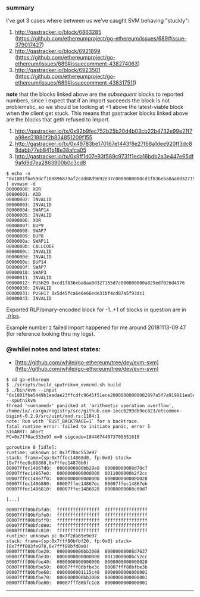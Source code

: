 ### summary

I've got 3 cases where between us we've caught SVM behaving "stuckly":
1. http://gastracker.io/block/6863285 (https://github.com/ethereumproject/go-ethereum/issues/689#issue-379017427)
2. http://gastracker.io/block/6921899 (https://github.com/ethereumproject/go-ethereum/issues/689#issuecomment-438274063)
3. http://gastracker.io/block/6923501 (https://github.com/ethereumproject/go-ethereum/issues/689#issuecomment-438317511)

__note__ that the blocks linked above are the _subsequent_ blocks to reported numbers, since I expect that if an import succeeds the block is not problematic, so we should be looking at +1 above the latest-viable block when the client get stuck. This means that gastracker blocks linked above are the blocks that geth refused to import.

1. http://gastracker.io/tx/0x92b9fec752b25b20d4b03cb22b4732e99e21f7a98ed21880f2b834851209f155
2. http://gastracker.io/tx/0x49783be170167e1443f8e27f68a1dee920ff3dc88dabb77eb841b18e38afca05
3. http://gastracker.io/tx/0x9ff1d07e93f589c9731f1eda16bdb2a3e447e65df9afd9d7ea2863900b0c3cd8

```
$ echo -n "0x1801fbe59dcf188896879af2cdd88d9692e37c0000000000cd1f836eba8aa0d327155d7c000000000a829edf026d49764d7005d45fca6e6e66ede31bf4cd87a5f93dc1a6" | evmasm -d
00000000: XOR
00000001: ADD
00000002: INVALID
00000003: INVALID
00000004: SWAP14
00000005: INVALID
00000006: XOR
00000007: DUP9
00000008: SWAP7
00000009: DUP8
0000000a: SWAP11
0000000b: CALLCODE
0000000c: INVALID
0000000d: INVALID
0000000e: DUP14
0000000f: SWAP7
00000010: SWAP3
00000011: INVALID
00000012: PUSH29 0xcd1f836eba8aa0d327155d7c000000000a829edf026d4976
00000030: INVALID
00000031: PUSH17 0x5d45fca6e6e66ede31bf4cd87a5f93dc1
00000043: INVALID
```

Exported RLP/binary-encoded block for -1..+1 of blocks in question are in [./rlps](./rlps).

Example number `2` failed import happened for me around 20181113-09:47 (for reference looking thru my logs).

### @whilei notes and latest states:

- [http://github.com/whilei/go-ethereum/tree/dev/evm-svm](http://github.com/whilei/go-ethereum/tree/dev/evm-svm)

```shell
$ cd go-ethereum
$ ./scripts/build_sputnikvm_evmcmd.sh build
$ ./bin/evm --input "0x1801fbe5449b1eadae23ffcdfc9645f51ece20000000000082897a5f7a919911ea5e8e670000000023ed8020b9500db61414bc6600987457c706f604c556bf557459abee" --sputnikvm
thread '<unnamed>' panicked at 'arithmetic operation overflow', /home/ia/.cargo/registry/src/github.com-1ecc6299db9ec823/etcommon-bigint-0.2.9/src/uint/mod.rs:1184:1
note: Run with `RUST_BACKTRACE=1` for a backtrace.
fatal runtime error: failed to initiate panic, error 5
SIGABRT: abort
PC=0x7f70ac553e97 m=0 sigcode=18446744073709551610

goroutine 0 [idle]:
runtime: unknown pc 0x7f70ac553e97
stack: frame={sp:0x7ffec14868d0, fp:0x0} stack=[0x7ffec0c88888,0x7ffec14878b0)
00007ffec14867d0:  0000000000bb28e8  00000000008d70c7
00007ffec14867e0:  0000000000000000  0011000000b2f2cc
00007ffec14867f0:  0000000000000000  0000000000000020
00007ffec1486800:  00007ffec14867ec  00007ffec14867eb
00007ffec1486810:  00007ffec1486828  00000000008c60d7

[...]

00007fff80bfbfd0:  ffffffffffffffff  ffffffffffffffff
00007fff80bfbfe0:  ffffffffffffffff  ffffffffffffffff
00007fff80bfbff0:  ffffffffffffffff  ffffffffffffffff
00007fff80bfc000:  ffffffffffffffff  ffffffffffffffff
00007fff80bfc010:  ffffffffffffffff  ffffffffffffffff
runtime: unknown pc 0x7f2da65e9e97
stack: frame={sp:0x7fff80bfbf20, fp:0x0} stack=[0x7fff803fe078,0x7fff80bfd0a0)
00007fff80bfbe20:  0000000000bb3008  00000000008d7637
00007fff80bfbe30:  0000000000000000  0011000000bc52cc
00007fff80bfbe40:  0000000000000000  0000000000000020
00007fff80bfbe50:  00007fff80bfbe3c  00007fff80bfbe3b
00007fff80bfbe60:  0000000001115c48  0000000000000001
00007fff80bfbe70:  0000000000bb3008  0000000000000001
00007fff80bfbe80:  00007fff80bfc1e8  0000000000000001

```

----
